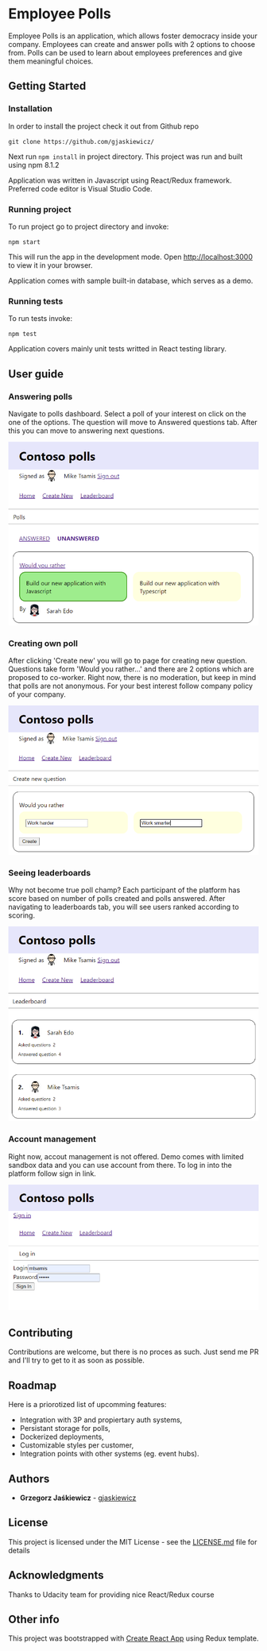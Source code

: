 # Employee Polls

Employee Polls is an application, which allows foster democracy inside your company. Employees can create and answer polls with 2 options to choose from. Polls can be used to learn about employees preferences and give them meaningful choices.

## Getting Started

### Installation

In order to install the project check it out from Github repo
```
git clone https://github.com/gjaskiewicz/
```

Next run ```npm install``` in project directory. This project was run and built using npm 8.1.2

Application was written in Javascript using React/Redux framework. Preferred code editor is Visual Studio Code.

### Running project

To run project go to project directory and invoke:

```
npm start
```

This will run the app in the development mode.
Open [http://localhost:3000](http://localhost:3000) to view it in your browser.

Application comes with sample built-in database, which serves as a demo.

### Running tests

To run tests invoke:

```
npm test
```

Application covers mainly unit tests writted in React testing library.

## User guide

### Answering polls

Navigate to polls dashboard. Select a poll of your interest on click on the one of the options. The question will move to Answered questions tab. After this you can move to answering next questions.

![Answering poll](https://raw.githubusercontent.com/gjaskiewicz/udacity-react-a2-pools/main/docs/dashboard-vote-screen.png "Select option in poll in dashboard view")

### Creating own poll

After clicking 'Create new' you will go to page for creating new question. Questions take form 'Would you rather...' and there are 2 options which are proposed to co-worker. Right now, there is no moderation, but keep in mind that polls are not anonymous. For your best interest follow company policy of your company.

![Creating new poll](https://raw.githubusercontent.com/gjaskiewicz/udacity-react-a2-pools/main/docs/new-poll-screen.png "Type new options when creating new poll")

### Seeing leaderboards

Why not become true poll champ? Each participant of the platform has score based on number of polls created and polls answered. After navigating to leaderboards tab, you will see users ranked according to scoring.

![Leaderboards](https://raw.githubusercontent.com/gjaskiewicz/udacity-react-a2-pools/main/docs/leaderboard-screen.png "See leaderboards to learn who is the best")

### Account management

Right now, accout management is not offered. Demo comes with limited sandbox data and you can use account from there. To log in into the platform follow sign in link.

![Sign in](https://raw.githubusercontent.com/gjaskiewicz/udacity-react-a2-pools/main/docs/logon-screen.png "Sign in to access the app")

## Contributing

Contributions are welcome, but there is no proces as such. Just send me PR and I'll try to get to it as soon as possible.

## Roadmap

Here is a priorotized list of upcomming features:

- Integration with 3P and propiertary auth systems,
- Persistant storage for polls,
- Dockerized deployments,
- Customizable styles per customer,
- Integration points with other systems (eg. event hubs).

## Authors
* **Grzegorz Jaśkiewicz** -  [gjaskiewicz](https://github.com/gjaskiewicz)

## License

This project is licensed under the MIT License - see the [LICENSE.md](LICENSE.md) file for details

## Acknowledgments
Thanks to Udacity team for providing nice React/Redux course

## Other info

This project was bootstrapped with [Create React App](https://github.com/facebook/create-react-app) using Redux template.
